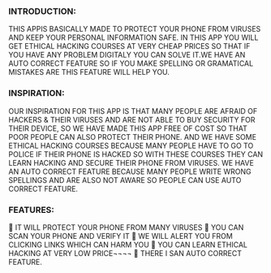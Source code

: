### INTRODUCTION:  
THIS APPIS BASICALLY MADE TO PROTECT YOUR PHONE FROM VIRUSES AND KEEP YOUR PERSONAL INFORMATION SAFE. IN THIS APP YOU WILL GET ETHICAL HACKING COURSES AT VERY CHEAP PRICES SO THAT IF YOU HAVE ANY PROBLEM DIGITALY YOU CAN SOLVE IT.WE HAVE AN AUTO CORRECT FEATURE SO IF YOU MAKE SPELLING OR GRAMATICAL MISTAKES ARE THIS FEATURE WILL HELP YOU. 
### INSPIRATION:
OUR INSPIRATION FOR THIS APP IS THAT MANY PEOPLE ARE AFRAID OF HACKERS & THEIR VIRUSES AND ARE NOT ABLE TO BUY SECURITY FOR THEIR DEVICE, SO WE HAVE MADE THIS APP FREE OF COST SO THAT POOR PEOPLE CAN ALSO PROTECT THEIR PHONE. AND WE HAVE SOME ETHICAL HACKING COURSES BECAUSE MANY PEOPLE HAVE TO GO TO POLICE IF THEIR PHONE IS HACKED SO WITH THESE COURSES THEY CAN LEARN HACKING AND SECURE THEIR PHONE FROM VIRUSES. WE HAVE AN AUTO CORRECT FEATURE BECAUSE MANY PEOPLE WRITE WRONG SPELLINGS AND ARE ALSO NOT AWARE SO PEOPLE CAN USE AUTO CORRECT FEATURE.
### FEATURES: 
	IT WILL PROTECT YOUR PHONE FROM MANY VIRUSES
	YOU CAN SCAN YOUR PHONE AND VERIFY IT
	WE WILL ALERT YOU FROM CLICKING LINKS WHICH CAN HARM YOU
	YOU CAN LEARN ETHICAL HACKING AT VERY LOW PRICE¬¬¬¬
	THERE I SAN AUTO CORRECT FEATURE.
